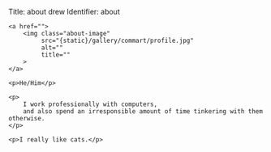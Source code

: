 Title: about drew
Identifier: about

<div class="about-text">

    <a href="">
        <img class="about-image"
             src="{static}/gallery/commart/profile.jpg"
             alt=""
             title=""
        >
    </a>

    <p>He/Him</p>

    <p>
        I work professionally with computers,
        and also spend an irresponsible amount of time tinkering with them otherwise.
    </p>

    <p>I really like cats.</p>

</div>
